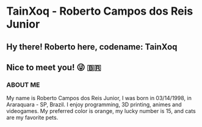 # TainXoq - Roberto Campos dos Reis Junior
## Hy there! Roberto here, codename: TainXoq
## Nice to meet you! :stuck_out_tongue_winking_eye: :brazil:

### ABOUT ME
  My name is Roberto Campos dos Reis Junior, I was born in 03/14/1998, in Araraquara - SP, Brazil. I enjoy programming, 3D printing, animes and videogames. My preferred color is orange, my lucky number is 15, and cats are my favorite pets.
  
